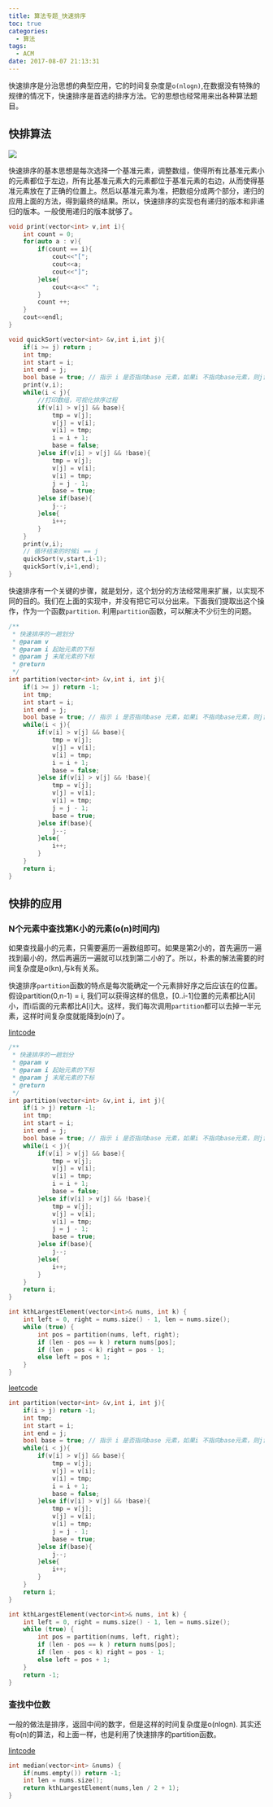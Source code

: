 ```yaml
---
title: 算法专题_快速排序
toc: true
categories:
  - 算法
tags:
  - ACM
date: 2017-08-07 21:13:31
---
```


快速排序是分治思想的典型应用，它的时间复杂度是`o(nlogn)`,在数据没有特殊的规律的情况下，快速排序是首选的排序方法。它的思想也经常用来出各种算法题目。

<!-- more -->

## 快排算法

![](2017-04-17_182740.png)

快速排序的基本思想是每次选择一个基准元素，调整数组，使得所有比基准元素小的元素都位于左边，所有比基准元素大的元素都位于基准元素的右边，从而使得基准元素放在了正确的位置上。然后以基准元素为准，把数组分成两个部分，递归的应用上面的方法，得到最终的结果。所以，快速排序的实现也有递归的版本和非递归的版本。一般使用递归的版本就够了。

```c
void print(vector<int> v,int i){
    int count = 0;
    for(auto a : v){
        if(count == i){
            cout<<"[";
            cout<<a;
            cout<<"]";
        }else{
            cout<<a<<" ";
        }
        count ++;
    }
    cout<<endl;
}

void quickSort(vector<int> &v,int i,int j){
    if(i >= j) return ;
    int tmp;
    int start = i;
    int end = j;
    bool base = true; // 指示 i 是否指向base 元素，如果i 不指向base元素，则j肯定指向base元素。
    print(v,i);
    while(i < j){
        //打印数组，可视化排序过程
        if(v[i] > v[j] && base){
            tmp = v[j];
            v[j] = v[i];
            v[i] = tmp;
            i = i + 1;
            base = false;
        }else if(v[i] > v[j] && !base){
            tmp = v[j];
            v[j] = v[i];
            v[i] = tmp;
            j = j - 1;
            base = true;
        }else if(base){
            j--;
        }else{
            i++;
        }
    }
    print(v,i);
    // 循环结束的时候i == j
    quickSort(v,start,i-1);
    quickSort(v,i+1,end);
}
```

快速排序有一个关键的步骤，就是划分，这个划分的方法经常用来扩展，以实现不同的目的。我们在上面的实现中，并没有把它可以分出来。下面我们提取出这个操作，作为一个函数`partition`. 利用`partition`函数，可以解决不少衍生的问题。

```c
/**
 * 快速排序的一趟划分
 * @param v 
 * @param i 起始元素的下标
 * @param j 末尾元素的下标
 * @return 
 */
int partition(vector<int> &v,int i, int j){
    if(i >= j) return -1;
    int tmp;
    int start = i;
    int end = j;
    bool base = true; // 指示 i 是否指向base 元素，如果i 不指向base元素，则j肯定指向base元素。
    while(i < j){
        if(v[i] > v[j] && base){
            tmp = v[j];
            v[j] = v[i];
            v[i] = tmp;
            i = i + 1;
            base = false;
        }else if(v[i] > v[j] && !base){
            tmp = v[j];
            v[j] = v[i];
            v[i] = tmp;
            j = j - 1;
            base = true;
        }else if(base){
            j--;
        }else{
            i++;
        }
    }
    return i;
}
```

## 快排的应用

### N个元素中查找第K小的元素(o(n)时间内)

如果查找最小的元素，只需要遍历一遍数组即可。如果是第2小的，首先遍历一遍找到最小的，然后再遍历一遍就可以找到第二小的了。所以，朴素的解法需要的时间复杂度是o(kn),与k有关系。

快速排序`partition`函数的特点是每次能确定一个元素排好序之后应该在的位置。假设partition(0,n-1) = i, 我们可以获得这样的信息，[0..i-1]位置的元素都比A[i]小，而i后面的元素都比A[i]大。这样，我们每次调用`partition`都可以去掉一半元素，这样时间复杂度就能降到o(n)了。

[lintcode](http://lintcode.com/en/problem/kth-largest-element/#)
```c
/**
 * 快速排序的一趟划分
 * @param v
 * @param i 起始元素的下标
 * @param j 末尾元素的下标
 * @return
 */
int partition(vector<int> &v,int i, int j){
    if(i > j) return -1;
    int tmp;
    int start = i;
    int end = j;
    bool base = true; // 指示 i 是否指向base 元素，如果i 不指向base元素，则j肯定指向base元素。
    while(i < j){
        if(v[i] > v[j] && base){
            tmp = v[j];
            v[j] = v[i];
            v[i] = tmp;
            i = i + 1;
            base = false;
        }else if(v[i] > v[j] && !base){
            tmp = v[j];
            v[j] = v[i];
            v[i] = tmp;
            j = j - 1;
            base = true;
        }else if(base){
            j--;
        }else{
            i++;
        }
    }
    return i;
}

int kthLargestElement(vector<int>& nums, int k) {
    int left = 0, right = nums.size() - 1, len = nums.size();
    while (true) {
        int pos = partition(nums, left, right);
        if (len - pos == k ) return nums[pos];
        if (len - pos < k) right = pos - 1;
        else left = pos + 1;
    }
}
```

[leetcode](https://leetcode.com/problems/kth-largest-element-in-an-array/description/)

```c
int partition(vector<int> &v,int i, int j){
    if(i > j) return -1;
    int tmp;
    int start = i;
    int end = j;
    bool base = true; // 指示 i 是否指向base 元素，如果i 不指向base元素，则j肯定指向base元素。
    while(i < j){
        if(v[i] > v[j] && base){
            tmp = v[j];
            v[j] = v[i];
            v[i] = tmp;
            i = i + 1;
            base = false;
        }else if(v[i] > v[j] && !base){
            tmp = v[j];
            v[j] = v[i];
            v[i] = tmp;
            j = j - 1;
            base = true;
        }else if(base){
            j--;
        }else{
            i++;
        }
    }
    return i;
}

int kthLargestElement(vector<int>& nums, int k) {
    int left = 0, right = nums.size() - 1, len = nums.size();
    while (true) {
        int pos = partition(nums, left, right);
        if (len - pos == k ) return nums[pos];
        if (len - pos < k) right = pos - 1;
        else left = pos + 1;
    }
    return -1;
}
```

### 查找中位数

一般的做法是排序，返回中间的数字，但是这样的时间复杂度是o(nlogn). 其实还有o(n)的算法，和上面一样，也是利用了快速排序的partition函数。

[lintcode](http://lintcode.com/zh-cn/problem/median/)

```c
int median(vector<int> &nums) {
    if(nums.empty()) return -1;
    int len = nums.size();
    return kthLargestElement(nums,len / 2 + 1);
}
```